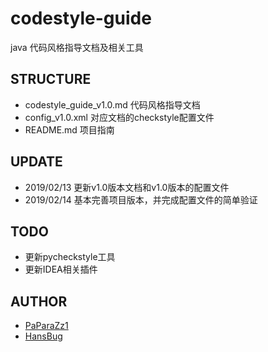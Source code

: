 # codestyle-guide
java 代码风格指导文档及相关工具


## STRUCTURE
 - codestyle_guide_v1.0.md 代码风格指导文档
 - config_v1.0.xml 对应文档的checkstyle配置文件
 - README.md 项目指南


## UPDATE
 - 2019/02/13 更新v1.0版本文档和v1.0版本的配置文件
 - 2019/02/14 基本完善项目版本，并完成配置文件的简单验证


## TODO
 - 更新pycheckstyle工具
 - 更新IDEA相关插件


## AUTHOR
 * [PaParaZz1](mailto:niuyazhe@buaa.edu.cn)
 * [HansBug](mailto:hansbug@questionor.cn)
